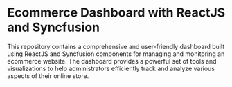 # Ecommerce Dashboard with ReactJS and Syncfusion

This repository contains a comprehensive and user-friendly dashboard built using ReactJS and Syncfusion components for managing and monitoring an ecommerce website. The dashboard provides a powerful set of tools and visualizations to help administrators efficiently track and analyze various aspects of their online store.


